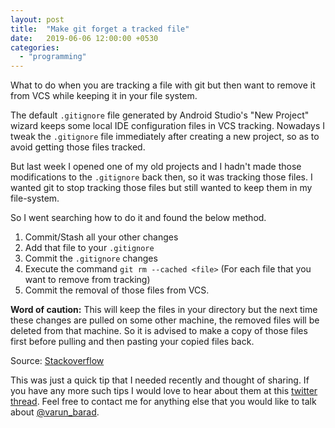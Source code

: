```yaml
---
layout: post
title:  "Make git forget a tracked file"
date:   2019-06-06 12:00:00 +0530
categories:
  - "programming"
---
```


What to do when you are tracking a file with git but then want to remove it from VCS while keeping it in your file system.

<!-- end excerpt -->

The default `.gitignore` file generated by Android Studio's "New Project" wizard keeps some local IDE configuration files in VCS tracking. Nowadays I tweak the `.gitignore` file immediately after creating a new project, so as to avoid getting those files tracked.

But last week I opened one of my old projects and I hadn't made those modifications to the `.gitignore` back then, so it was tracking those files. I wanted git to stop tracking those files but still wanted to keep them in my file-system.

So I went searching how to do it and found the below method.

1. Commit/Stash all your other changes
2. Add that file to your `.gitignore`
3. Commit the `.gitignore` changes
4. Execute the command `git rm --cached <file>` (For each file that you want to remove from tracking)
5. Commit the removal of those files from VCS.

__Word of caution:__ This will keep the files in your directory but the next time these changes are pulled on some other machine, the removed files will be deleted from that machine. So it is advised to make a copy of those files first before pulling and then pasting your copied files back.

Source: [Stackoverflow](https://stackoverflow.com/a/1274447)

This was just a quick tip that I needed recently and thought of sharing. If you have any more such tips I would love to hear about them at this [twitter thread][twitter-thread-article]. Feel free to contact me for anything else that you would like to talk about [@varun_barad][varun-twitter].

[twitter-thread-article]: https://twitter.com/varun_barad/status/1136608795973603332
[varun-twitter]: https://twitter.com/varun_barad
